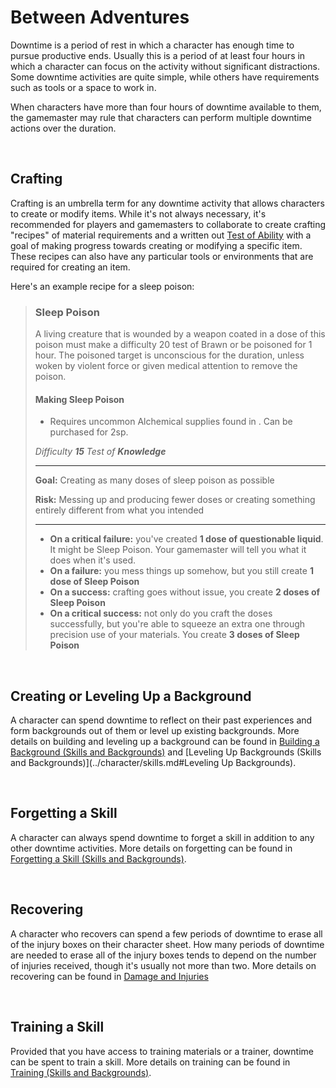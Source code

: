 # Between Adventures

Downtime is a period of rest in which a character has enough time to pursue productive ends. Usually this is a period of at least four hours in which a character can focus on the activity without significant distractions. Some downtime activities are quite simple, while others have requirements such as tools or a space to work in.

When characters have more than four hours of downtime available to them, the gamemaster may rule that characters can perform multiple downtime actions over the duration.

<br/>

## Crafting

Crafting is an umbrella term for any downtime activity that allows characters to create or modify items. While it's not always necessary, it's recommended for players and gamemasters to collaborate to create crafting "recipes" of material requirements and a written out [Test of Ability](tests.md) with a goal of making progress towards creating or modifying a specific item. These recipes can also have any particular tools or environments that are required for creating an item.

Here's an example recipe for a sleep poison:

>  ### Sleep Poison
>
>   A living creature that is wounded by a weapon coated in a dose of this poison must make a difficulty 20 test of Brawn or be poisoned for 1 hour. The poisoned target is unconscious for the duration, unless woken by violent force or given medical attention to remove the poison.
>   
>   
>
>  #### Making Sleep Poison
>
>  * Requires uncommon Alchemical supplies found in <biome>. Can be purchased for 2sp.
>
>  _Difficulty **15** Test of **Knowledge**_
>
>  ****
>
>  **Goal:** Creating as many doses of sleep poison as possible
>
>  **Risk:** Messing up and producing fewer doses or creating something entirely different from what you intended
>
>  ****
>
>  * **On a critical failure:** you've created **1 dose of questionable liquid**. It might be Sleep Poison. Your gamemaster will tell you what it does when it's used.
>* **On a failure:** you mess things up somehow, but you still create **1 dose of Sleep Poison**
>  * **On a success:** crafting goes without issue, you create **2 doses of Sleep Poison**
>* **On a critical success:** not only do you craft the doses successfully, but you're able to squeeze an extra one through precision use of your materials. You create **3 doses of Sleep Poison**

<br/>

## Creating or Leveling Up a Background

A character can spend downtime to reflect on their past experiences and form backgrounds out of them or level up existing backgrounds. More details on building and leveling up a background can be found in [Building a Background (Skills and Backgrounds)](../character/skills.md#building-a-background) and [Leveling Up Backgrounds (Skills and Backgrounds)](../character/skills.md#Leveling Up Backgrounds).

<br/>

## Forgetting a Skill

A character can always spend downtime to forget a skill in addition to any other downtime activities. More details on forgetting can be found in [Forgetting a Skill (Skills and Backgrounds)](../character/skills.md#forgetting-a-skill).

<br/>

## Recovering

A character who recovers can spend a few periods of downtime to erase all of the injury boxes on their character sheet. How many periods of downtime are needed to erase all of the injury boxes tends to depend on the number of injuries received, though it's usually not more than two. More details on recovering can be found in [Damage and Injuries](../character/damage_and_injuries.md#Recovering)

<br/>

## Training a Skill

Provided that you have access to training materials or a trainer, downtime can be spent to train a skill. More details on training can be found in [Training (Skills and Backgrounds)](../character/skills.md#training).

<br/>

